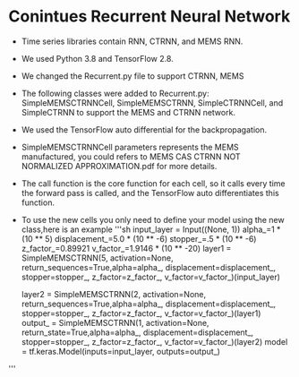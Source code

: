 # Conintues Recurrent Neural Network
- Time series libraries contain RNN, CTRNN, and MEMS RNN.
- We used Python 3.8 and TensorFlow 2.8.
- We changed the Recurrent.py file to support CTRNN, MEMS
- The following classes were added to Recurrent.py: SimpleMEMSCTRNNCell, SimpleMEMSCTRNN, SimpleCTRNNCell, and SimpleCTRNN     to support the MEMS and CTRNN network.
- We used the TensorFlow auto differential for the backpropagation. 
- SimpleMEMSCTRNNCell parameters represents the MEMS manufactured, you could refers to MEMS CAS CTRNN NOT NORMALIZED APPROXIMATION.pdf for more details.
- The call function is the core function for each cell, so it calls every time the forward pass is called, and the TensorFlow auto differentiates this function.

- To use the new cells you only need to define your model using the new class,here is an example
'''sh
    input_layer = Input((None, 1))
    alpha_=1 * (10 ** 5)
    displacement_=5.0 * (10 ** -6)
    stopper_=.5 * (10 ** -6)
    z_factor_=0.89921
    v_factor_=1.9146 * (10 ** -20)
    layer1 = SimpleMEMSCTRNN(5, activation=None, return_sequences=True,alpha=alpha_,
               displacement=displacement_,
               stopper=stopper_,
               z_factor=z_factor_,
               v_factor=v_factor_)(input_layer)

    layer2 = SimpleMEMSCTRNN(2, activation=None, return_sequences=True,alpha=alpha_,
               displacement=displacement_,
               stopper=stopper_,
               z_factor=z_factor_,
               v_factor=v_factor_)(layer1)
    output_ = SimpleMEMSCTRNN(1, activation=None, return_state=True,alpha=alpha_,
               displacement=displacement_,
               stopper=stopper_,
               z_factor=z_factor_,
               v_factor=v_factor_)(layer2)
    model = tf.keras.Model(inputs=input_layer, outputs=output_)
  
'''
